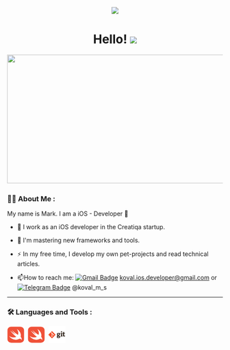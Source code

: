 <div id="header" align="center">
  <img src="https://media.giphy.com/media/3kPDmoWdBpQPNhCnUG/giphy.gif" width="100"/>
</div>
<h1 align="center">
  Hello!
  <img src="https://media.giphy.com/media/hvRJCLFzcasrR4ia7z/giphy.gif" width="30px"/>
</h1>
<div align="center">
  <img src="https://media.giphy.com/media/dWesBcTLavkZuG35MI/giphy.gif" width="600" height="300"/>
</div>

### :man_technologist: About Me :

My name is Mark. I am a iOS - Developer :iphone:

- :construction_worker: I work as an iOS developer in the Creatiqa startup.

- :orange_book: I'm mastering new frameworks and tools.

- :zap: In my free time, I develop my own pet-projects and read technical articles.

- :mailbox:How to reach me: [![Gmail Badge](https://img.shields.io/badge/Gmail-white?logo=gmail&logoColor=red&style=for-the-badge)](koval.ios.developer@gmail.com) koval.ios.developer@gmail.com or [![Telegram Badge](https://img.shields.io/badge/Telegram-blue?logo=telegram&logoColor=white&style=for-the-badge)](@koval_m_s) @koval_m_s

---

### :hammer_and_wrench: Languages and Tools :
<div>
 <img src="https://github.com/devicons/devicon/blob/master/icons/swift/swift-original.svg" width="40" height="40"/>&nbsp;
  <img src="https://github.com/devicons/devicon/blob/master/icons/swift/swift-original.svg" width="40" height="40"/>&nbsp;
  <img src="https://github.com/devicons/devicon/blob/master/icons/git/git-original-wordmark.svg" title="Git" **alt="Git" width="40" height="40"/>
</div>
